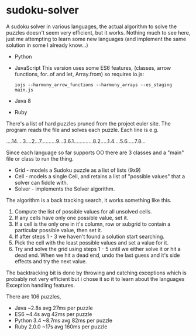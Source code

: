 # sudoku-solver
A sudoku solver in various languages, the actual algorithm to solve the puzzles doesn't seem very efficient, but it works.  Nothing much to see here, just me attempting to learn some new languages (and implement the same solution in some I already know...)

  * Python
  * JavaScript  This version uses some ES6 features, (classes, arrow functions, for..of and let, Array.from) so requires io.js: 
  
        iojs --harmony_arrow_functions --harmony_arrays --es_staging main.js
  * Java 8
  * Ruby

There's a list of hard puzzles pruned from the project euler site.  The program reads the file and solves each puzzle. Each line is e.g.

....14....3....2...7..........9...3.6.1.............8.2.....1.4....5.6.....7.8...

Since each language so far supports OO there are 3 classes and a "main" file or class to run the thing.

* Grid - models a Sudoku puzzle as a list of lists (9x9)
* Cell - models a single Cell, and retains a list of "possible values" that a solver can fiddle with.
* Solver - implements the Solver algorithm.  

The algorithm is a back tracking search, it works something like this.

1. Compute the list of possible values for all unsolved cells.
2. If any cells have only one possible value, set it.
3. If a cell is the only one in it's column, row or subgrid to contain a particular possible value, then set it.
4. If after steps 1 - 3 we haven't found a solution start searching.
5. Pick the cell with the least possible values and set a value for it.
6. Try and solve the grid using steps 1 - 5 until we either solve it or hit a dead end. When we hit a dead end, undo the last guess and it's side effects and try the next value.

The backtracking bit is done by throwing and catching exceptions which is probably not very efficient but i chose it so it to learn about the languages Exception handling features.

There are 106 puzzles, 

* Java ~2.8s avg 27ms per puzzle
* ES6  ~4.4s avg 42ms per puzzle
* Python 3.4 ~8.7ms avg 82ms per puzzle
* Ruby 2.0.0 ~17s avg 160ms per puzzle
        